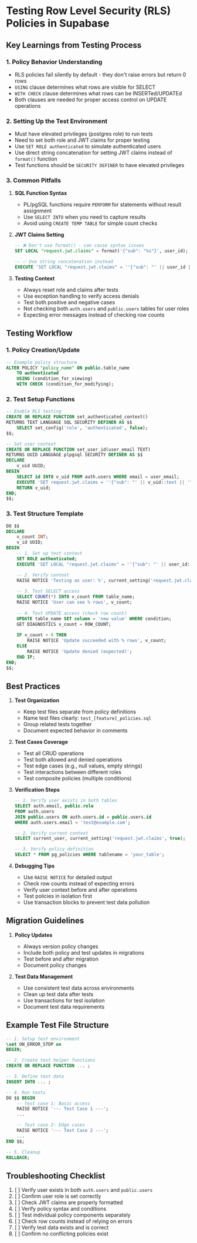# Testing Row Level Security (RLS) Policies in Supabase

## Key Learnings from Testing Process

### 1. Policy Behavior Understanding
- RLS policies fail silently by default - they don't raise errors but return 0 rows
- `USING` clause determines what rows are visible for SELECT
- `WITH CHECK` clause determines what rows can be INSERTed/UPDATEd
- Both clauses are needed for proper access control on UPDATE operations

### 2. Setting Up the Test Environment
- Must have elevated privileges (postgres role) to run tests
- Need to set both role and JWT claims for proper testing
- Use `SET ROLE authenticated` to simulate authenticated users
- Use direct string concatenation for setting JWT claims instead of `format()` function
- Test functions should be `SECURITY DEFINER` to have elevated privileges

### 3. Common Pitfalls
1. **SQL Function Syntax**
   - PL/pgSQL functions require `PERFORM` for statements without result assignment
   - Use `SELECT INTO` when you need to capture results
   - Avoid using `CREATE TEMP TABLE` for simple count checks

2. **JWT Claims Setting**
   ```sql
   -- ❌ Don't use format() - can cause syntax issues
   SET LOCAL "request.jwt.claims" = format('{"sub": "%s"}', user_id);
   
   -- ✅ Use string concatenation instead
   EXECUTE 'SET LOCAL "request.jwt.claims" = ''{"sub": "' || user_id || '", "role": "' || user_role || '"}'';';
   ```

3. **Testing Context**
   - Always reset role and claims after tests
   - Use exception handling to verify access denials
   - Test both positive and negative cases
   - Not checking both `auth.users` and `public.users` tables for user roles
   - Expecting error messages instead of checking row counts

## Testing Workflow

### 1. Policy Creation/Update
```sql
-- Example policy structure
ALTER POLICY "policy_name" ON public.table_name
    TO authenticated
    USING (condition_for_viewing)
    WITH CHECK (condition_for_modifying);
```

### 2. Test Setup Functions
```sql
-- Enable RLS testing
CREATE OR REPLACE FUNCTION set_authenticated_context()
RETURNS TEXT LANGUAGE SQL SECURITY DEFINER AS $$
    SELECT set_config('role', 'authenticated', false);
$$;

-- Set user context
CREATE OR REPLACE FUNCTION set_user_id(user_email TEXT)
RETURNS UUID LANGUAGE plpgsql SECURITY DEFINER AS $$
DECLARE
    v_uid UUID;
BEGIN
    SELECT id INTO v_uid FROM auth.users WHERE email = user_email;
    EXECUTE 'SET request.jwt.claims = ''{"sub": "' || v_uid::text || '"}'';';
    RETURN v_uid;
END;
$$;
```

### 3. Test Structure Template
```sql
DO $$
DECLARE
    v_count INT;
    v_id UUID;
BEGIN
    -- 1. Set up test context
    SET ROLE authenticated;
    EXECUTE 'SET LOCAL "request.jwt.claims" = ''{"sub": "' || user_id::text || '"}'';';

    -- 2. Verify context
    RAISE NOTICE 'Testing as user: %', current_setting('request.jwt.claims');
    
    -- 3. Test SELECT access
    SELECT COUNT(*) INTO v_count FROM table_name;
    RAISE NOTICE 'User can see % rows', v_count;
    
    -- 4. Test UPDATE access (check row count)
    UPDATE table_name SET column = 'new value' WHERE condition;
    GET DIAGNOSTICS v_count = ROW_COUNT;
    
    IF v_count > 0 THEN
        RAISE NOTICE 'Update succeeded with % rows', v_count;
    ELSE
        RAISE NOTICE 'Update denied (expected)';
    END IF;
END;
$$;
```

## Best Practices

1. **Test Organization**
   - Keep test files separate from policy definitions
   - Name test files clearly: `test_[feature]_policies.sql`
   - Group related tests together
   - Document expected behavior in comments

2. **Test Cases Coverage**
   - Test all CRUD operations
   - Test both allowed and denied operations
   - Test edge cases (e.g., null values, empty strings)
   - Test interactions between different roles
   - Test composite policies (multiple conditions)

3. **Verification Steps**
   ```sql
   -- 1. Verify user exists in both tables
   SELECT auth.email, public.role 
   FROM auth.users 
   JOIN public.users ON auth.users.id = public.users.id 
   WHERE auth.users.email = 'test@example.com';
   
   -- 2. Verify current context
   SELECT current_user, current_setting('request.jwt.claims', true);
   
   -- 3. Verify policy definition
   SELECT * FROM pg_policies WHERE tablename = 'your_table';
   ```

4. **Debugging Tips**
   - Use `RAISE NOTICE` for detailed output
   - Check row counts instead of expecting errors
   - Verify user context before and after operations
   - Test policies in isolation first
   - Use transaction blocks to prevent test data pollution

## Migration Guidelines

1. **Policy Updates**
   - Always version policy changes
   - Include both policy and test updates in migrations
   - Test before and after migration
   - Document policy changes

2. **Test Data Management**
   - Use consistent test data across environments
   - Clean up test data after tests
   - Use transactions for test isolation
   - Document test data requirements

## Example Test File Structure
```sql
-- 1. Setup test environment
\set ON_ERROR_STOP on
BEGIN;

-- 2. Create test helper functions
CREATE OR REPLACE FUNCTION ... ;

-- 3. Define test data
INSERT INTO ... ;

-- 4. Run tests
DO $$ BEGIN
    -- Test case 1: Basic access
    RAISE NOTICE '--- Test Case 1 ---';
    ...

    -- Test case 2: Edge cases
    RAISE NOTICE '--- Test Case 2 ---';
    ...
END $$;

-- 5. Cleanup
ROLLBACK;
```

## Troubleshooting Checklist

1. [ ] Verify user exists in both `auth.users` and `public.users`
2. [ ] Confirm user role is set correctly
3. [ ] Check JWT claims are properly formatted
4. [ ] Verify policy syntax and conditions
5. [ ] Test individual policy components separately
6. [ ] Check row counts instead of relying on errors
7. [ ] Verify test data exists and is correct
8. [ ] Confirm no conflicting policies exist 